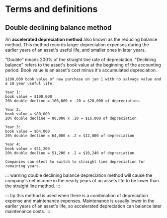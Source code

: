 # Terms and definitions

## Double declining balance method

An **accelerated depreciation method** also known as the reducing balance method. This method records larger depreciation expenses during the earlier years of an asset's useful life, and smaller ones in later years.

"Double" means 200% of the straight line rate of depreciation. "Declining balance" refers to the asset's book value at the beginning of the accounting period. Book value is an asset's cost minus it's accumulated depreciation.

``` code
$100,000 book value of new purchase on jan 1 with no salvage value and a 10 year useful life.

Year 1:
book value = $100,000
20% double decline = 100,000 x .20 = $20,000 of depreciation.

Year 2:
book value = $80,000
20% double decline = 80,000 x .20 = $16,000 of depreciation

Year 3:
book value = $64,000
20% double decline = 64,000 x .2 = $12,000 of depreciation

Year 4:
book value = $51,200
20% double decline = 51,200 x .2 = $10,240 of depreciation

Companies can elect to switch to straight line depreciation for remaining years.

```

::: warning
double declining balance depreciation method will cause the company's net income in the nearly years of an assets life to be lower than the straight line method.
:::

::: tip
this method is used when there is a combination of depreciation expense and maintenance expenses. Maintenance is usually lower in the earlier years of an asset's life, so accelerated depreciation can balance later maintenance costs.
:::
